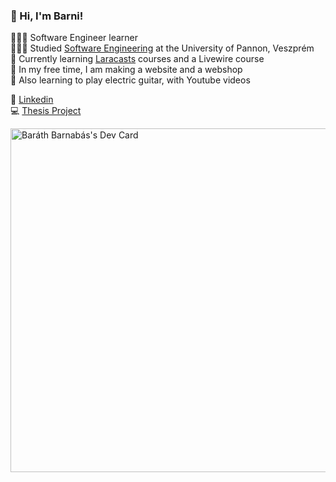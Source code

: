 ### 👋 Hi, I'm Barni!

🧑🏼‍💻 Software Engineer learner<br>
👨🏻‍🎓 Studied [Software Engineering](https://mik.uni-pannon.hu/felvetelizoknek/kepzesek/uzemmernok-informatikus-bprof) at the University of Pannon, Veszprém<br>
💭 Currently learning [Laracasts](https://laracasts.com) courses and a Livewire course<br>
👀 In my free time, I am making a website and a webshop<br>
🎸 Also learning to play electric guitar, with Youtube videos<br>

💼 [Linkedin](https://www.linkedin.com/in/bar%C3%A1th-barnab%C3%A1s-4306b331a?lipi=urn%3Ali%3Apage%3Ad_flagship3_profile_view_base_contact_details%3B%2Bs3xfXQPSve0ZYCf5FDOKQ%3D%3D) <br>
💻 [Thesis Project](https://drive.google.com/file/d/1Nww884hpzP4_It9RM7FWycy6usZ_ptW4/view?usp=drive_link)

<a href="https://app.daily.dev/barthbarnabs"><img src="https://api.daily.dev/devcards/v2/2eJl9LmjvdEqoJnT0CFzj.png?type=wide&r=jop" width="550" alt="Baráth Barnabás's Dev Card"/></a>



<!--
**barni0811/barni0811** is a ✨ _special_ ✨ repository because its `README.md` (this file) appears on your GitHub profile.

Here are some ideas to get you started:

- 🔭 I’m currently working on ...
- 🌱 I’m currently learning ...
- 👯 I’m looking to collaborate on ...
- 🤔 I’m looking for help with ...
- 💬 Ask me about ...
- 📫 How to reach me: ...
- 😄 Pronouns: ...
- ⚡ Fun fact: ...
-->

